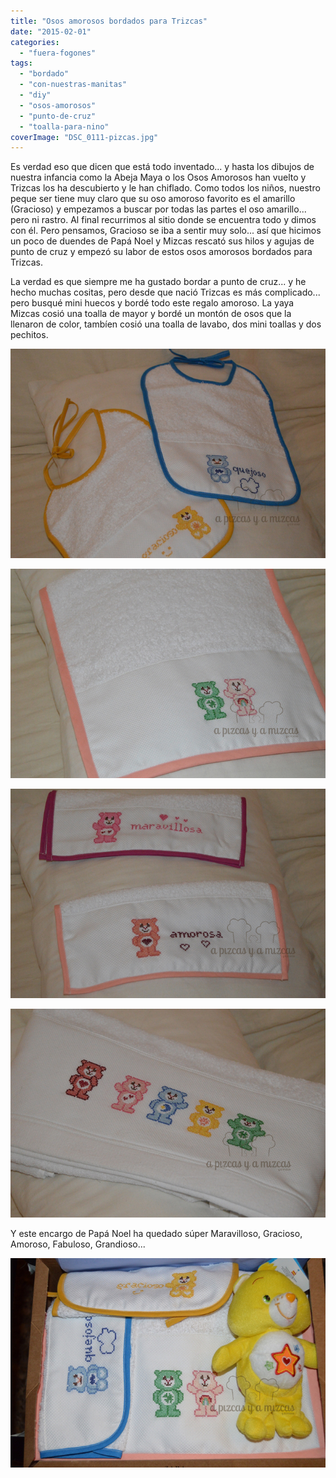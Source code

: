 ```yaml
---
title: "Osos amorosos bordados para Trizcas"
date: "2015-02-01"
categories:
  - "fuera-fogones"
tags:
  - "bordado"
  - "con-nuestras-manitas"
  - "diy"
  - "osos-amorosos"
  - "punto-de-cruz"
  - "toalla-para-nino"
coverImage: "DSC_0111-pizcas.jpg"
---
```


Es verdad eso que dicen que está todo inventado... y hasta los dibujos de nuestra infancia como la Abeja Maya o los Osos Amorosos han vuelto y Trizcas los ha descubierto y le han chiflado. Como todos los niños, nuestro peque ser tiene muy claro que su oso amoroso favorito es el amarillo (Gracioso) y empezamos a buscar por todas las partes el oso amarillo... pero ni rastro. Al final recurrimos al sitio donde se encuentra todo y dimos con él. Pero pensamos, Gracioso se iba a sentir muy solo... así que hicimos un poco de duendes de Papá Noel y Mizcas rescató sus hilos y agujas de punto de cruz y empezó su labor de estos osos amorosos bordados para Trizcas.

La verdad es que siempre me ha gustado bordar a punto de cruz... y he hecho muchas cositas, pero desde que nació Trizcas es más complicado... pero busqué mini huecos y bordé todo este regalo amoroso. La yaya Mizcas cosió una toalla de mayor y bordé un montón de osos que la llenaron de color, tambíen cosió una toalla de lavabo, dos mini toallas y dos pechitos.

![Los pechitos de Quejoso y Gracioso](images/DSC_0120-pizcas.jpg)

![Toalla de lavabo de Suertecito y Bondadosa](images/DSC_0119-pizcas.jpg)

![Toallitas de Amorosa y Maravillosa](images/DSC_0118-pizcas.jpg)

![Todos los osos amorosos llenando de color la toalla de baño](images/DSC_0117-pizcas.jpg)

Y este encargo de Papá Noel ha quedado súper Maravilloso, Gracioso, Amoroso, Fabuloso, Grandioso...

![Todo preparado para la llegada de Papá Noel](images/DSC_0111-pizcas.jpg)
